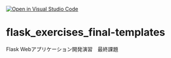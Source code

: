 [![Open in Visual Studio Code](https://classroom.github.com/assets/open-in-vscode-718a45dd9cf7e7f842a935f5ebbe5719a5e09af4491e668f4dbf3b35d5cca122.svg)](https://classroom.github.com/online_ide?assignment_repo_id=11291340&assignment_repo_type=AssignmentRepo)
# flask_exercises_final-templates
Flask Webアプリケーション開発演習　最終課題
